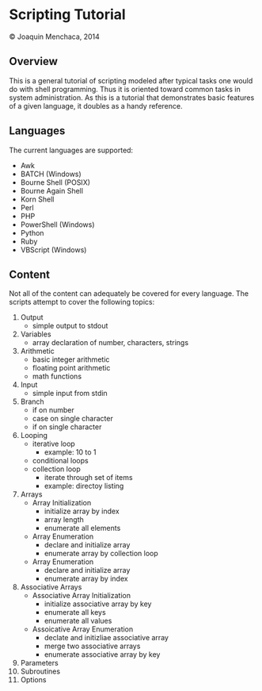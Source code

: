 # Scripting Tutorial

© Joaquin Menchaca, 2014

## Overview
This is a general tutorial of scripting modeled after typical tasks one would do with shell programming.  Thus it is oriented toward common tasks in system administration.  As this is a tutorial that demonstrates basic features of a given language, it doubles as a handy reference.

## Languages

The current languages are supported:
  - Awk
  - BATCH (Windows)
  - Bourne Shell (POSIX)
  - Bourne Again Shell
  - Korn Shell
  - Perl
  - PHP
  - PowerShell (Windows)
  - Python
  - Ruby
  - VBScript (Windows)

## Content 

Not all of the content can adequately be covered for every language.  The scripts attempt to cover the following topics:

1. Output
   * simple output to stdout
2. Variables
   * array declaration of number, characters, strings
3. Arithmetic
   * basic integer arithmetic
   * floating point arithmetic
   * math functions
4. Input
   * simple input from stdin
5. Branch
   * if on number
   * case on single character
   * if on single character
6. Looping
   * iterative loop 
      * example: 10 to 1
   * conditional loops
   * collection loop
      * iterate through set of items 
      * example: directoy listing
7. Arrays
   * Array Initialization
      * initialize array by index
      * array length
      * enumerate all elements
   * Array Enumeration 
      * declare and initialize array
      * enumerate array by collection loop
   * Array Enumeration
      * declare and initialize array
      * enumerate array by index
8. Associative Arrays
   * Associative Array Initialization
      * initialize associative array by key
      * enumerate all keys
      * enumerate all values
   * Assoicative Array Enumeration
      * declate and initizliae associative array
      * merge two associative arrays
      * enumerate associative array by key
9. Parameters
10. Subroutines
11. Options
